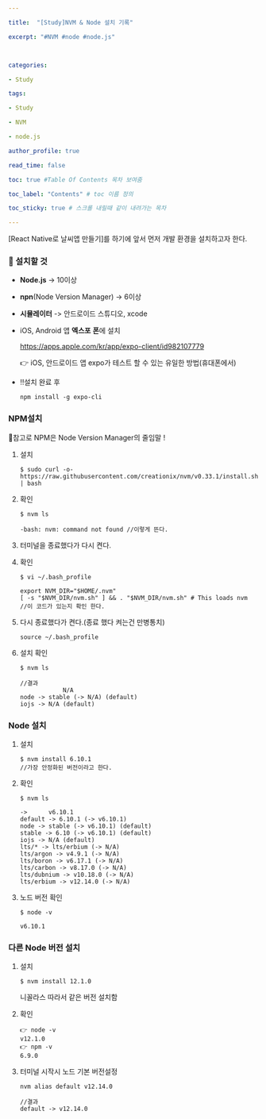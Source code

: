 ```yaml
---

title:  "[Study]NVM & Node 설치 기록"

excerpt: "#NVM #node #node.js"



categories:

- Study

tags:

- Study

- NVM

- node.js

author_profile: true

read_time: false 

toc: true #Table Of Contents 목차 보여줌

toc_label: "Contents" # toc 이름 정의

toc_sticky: true # 스크롤 내릴때 같이 내려가는 목차

---
```




[React Native로 날씨앱 만들기]를 하기에 앞서 먼저 개발 환경을 설치하고자 한다.

### 📌 설치할 것

- **Node.js** -> 10이상

- **npn**(Node Version Manager) -> 6이상

- **시뮬레이터** -> 안드로이드 스튜디오, xcode

- iOS, Android 앱 **엑스포** **폰**에 설치

  https://apps.apple.com/kr/app/expo-client/id982107779

  👉 iOS, 안드로이드 앱 expo가 테스트 할 수 있는 유일한 방법(휴대폰에서)

- ‼️설치 완료 후

  ```
  npm install -g expo-cli
  ```

  

### NPM설치

🧐참고로 NPM은 Node Version Manager의 줄임말 !

1. 설치

   ```
   $ sudo curl -o- https://raw.githubusercontent.com/creationix/nvm/v0.33.1/install.sh | bash
   ```

2. 확인

   ```
   $ nvm ls
   
   -bash: nvm: command not found //이렇게 뜬다.
   ```

3. 터미널을 종료했다가 다시 켠다.

4. 확인

   ```
   $ vi ~/.bash_profile
   ```

   ```
   export NVM_DIR="$HOME/.nvm"
   [ -s "$NVM_DIR/nvm.sh" ] && . "$NVM_DIR/nvm.sh" # This loads nvm
   //이 코드가 있는지 확인 한다.
   ```

5. 다시 종료했다가 켠다.(종료 했다 켜는건 만병통치)

   ```
   source ~/.bash_profile
   ```

6. 설치 확인 

   ```
   $ nvm ls
   ```

   ```
   //결과
               N/A
   node -> stable (-> N/A) (default)
   iojs -> N/A (default)
   ```



### Node 설치

1. 설치

   ```
   $ nvm install 6.10.1
   //가장 안정화된 버전이라고 한다.
   ```

2. 확인

   ```
   $ nvm ls
   ```

   ```
   ->      v6.10.1
   default -> 6.10.1 (-> v6.10.1)
   node -> stable (-> v6.10.1) (default)
   stable -> 6.10 (-> v6.10.1) (default)
   iojs -> N/A (default)
   lts/* -> lts/erbium (-> N/A)
   lts/argon -> v4.9.1 (-> N/A)
   lts/boron -> v6.17.1 (-> N/A)
   lts/carbon -> v8.17.0 (-> N/A)
   lts/dubnium -> v10.18.0 (-> N/A)
   lts/erbium -> v12.14.0 (-> N/A)
   ```

3. 노드 버전 확인

   ```
   $ node -v
   ```

   ```
   v6.10.1
   ```



### 다른 Node 버전 설치

1. 설치

   ```
   $ nvm install 12.1.0
   ```

   니꼴라스 따라서 같은 버전 설치함

2. 확인

   ```
   👉 node -v
   v12.1.0
   👉 npm -v
   6.9.0
   ```

3. 터미널 시작시 노드 기본 버전설정

   ```
   nvm alias default v12.14.0
   
   //결과
   default -> v12.14.0
   ```

   

